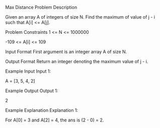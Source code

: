 Max Distance
Problem Description

Given an array A of integers of size N. Find the maximum of value of j - i such that A[i] <= A[j].



Problem Constraints
1 <= N <= 1000000

-109 <= A[i] <= 109



Input Format
First argument is an integer array A of size N.



Output Format
Return an integer denoting the maximum value of j - i.



Example Input
Input 1:

A = [3, 5, 4, 2]


Example Output
Output 1:

2


Example Explanation
Explanation 1:

For A[0] = 3 and A[2] = 4, the ans is (2 - 0) = 2. 